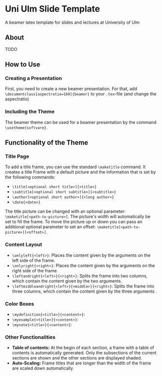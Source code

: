 # Uni Ulm Slide Template
A beamer latex template for slides and lectures at University of Ulm

## About
TODO

## How to Use
### Creating a Presentation
First, you need to create a new beamer presentation. For that, add ``\documentclass[aspectratio=169]{beamer}`` to your ``.tex``-file (and change the aspectratio)

### Including the Theme
The beamer theme can be used for a beamer presentation by the command ``\usetheme{softvare}``.

## Functionality of the Theme
### Title Page

To add a title frame, you can use the standard ``\maketitle`` command. It creates a title Frame with a default picture and the information that is set by the following commands:

* ``\title[<optional short title>]{<title>}``
* ``\subtitle[<optional short subtitle>]{<subtitle>}``
* ``\author[<optional short author>]{<long author>}``
* ``\date{<date>}``

The title picture can be changed with an optional parameter: ``\maketitle[<path-to-picture>]``. The picture's width will automatically be set to fill the frame. To move the picture up or down you can pass an additional optional parameter to set an offset: ``\maketitle[<path-to-picture>][<offset>]``.


### Content Layout
* ``\onlyleft{<left>}``: Places the content given by the arguments on the left side of the frame.
* ``\onlyright{<right>}``: Places the content given by the arguments on the right side of the frame.
* ``\leftandright{<left>}{<right>}``: Splits the frame into two columns, which contain the content given by the two arguments.
* ``\leftmiddleandright{<left>}{<middle>}{<right>}``: Splits the frame into three columns, which contain the content given by the three arguments .

### Color Boxes
* ``\mydefinition{<title>}{<content>}``: 
* ``\myexample{<title>}{<content>}``: 
* ``\mynote{<title>}{<content>}``: 

### Other Functionalities
* **Table of contents:** At the begin of each section, a frame with a table of contents is automatically generated. Only the subsections of the current sections are shown and the other sections are displayed shaded.
* **Auto-Scaling:** Frame titles that are longer than the width of the frame are scaled down automatically.